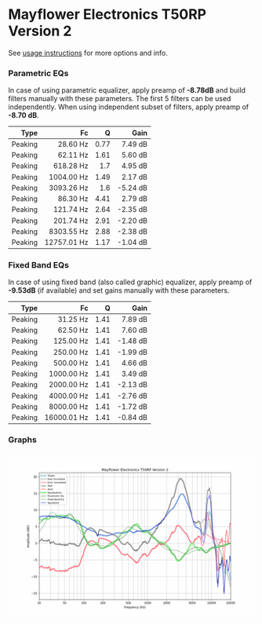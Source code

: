 # Mayflower Electronics T50RP Version 2
See [usage instructions](https://github.com/jaakkopasanen/AutoEq#usage) for more options and info.

### Parametric EQs
In case of using parametric equalizer, apply preamp of **-8.78dB** and build filters manually
with these parameters. The first 5 filters can be used independently.
When using independent subset of filters, apply preamp of **-8.70 dB**.

| Type    | Fc          |    Q | Gain     |
|--------:|------------:|-----:|---------:|
| Peaking | 28.60 Hz    | 0.77 | 7.49 dB  |
| Peaking | 62.11 Hz    | 1.61 | 5.60 dB  |
| Peaking | 618.28 Hz   | 1.7  | 4.95 dB  |
| Peaking | 1004.00 Hz  | 1.49 | 2.17 dB  |
| Peaking | 3093.26 Hz  | 1.6  | -5.24 dB |
| Peaking | 86.30 Hz    | 4.41 | 2.79 dB  |
| Peaking | 121.74 Hz   | 2.64 | -2.35 dB |
| Peaking | 201.74 Hz   | 2.91 | -2.20 dB |
| Peaking | 8303.55 Hz  | 2.88 | -2.38 dB |
| Peaking | 12757.01 Hz | 1.17 | -1.04 dB |

### Fixed Band EQs
In case of using fixed band (also called graphic) equalizer, apply preamp of **-9.53dB**
(if available) and set gains manually with these parameters.

| Type    | Fc          |    Q | Gain     |
|--------:|------------:|-----:|---------:|
| Peaking | 31.25 Hz    | 1.41 | 7.89 dB  |
| Peaking | 62.50 Hz    | 1.41 | 7.60 dB  |
| Peaking | 125.00 Hz   | 1.41 | -1.48 dB |
| Peaking | 250.00 Hz   | 1.41 | -1.99 dB |
| Peaking | 500.00 Hz   | 1.41 | 4.66 dB  |
| Peaking | 1000.00 Hz  | 1.41 | 3.49 dB  |
| Peaking | 2000.00 Hz  | 1.41 | -2.13 dB |
| Peaking | 4000.00 Hz  | 1.41 | -2.76 dB |
| Peaking | 8000.00 Hz  | 1.41 | -1.72 dB |
| Peaking | 16000.01 Hz | 1.41 | -0.84 dB |

### Graphs
![](./Mayflower%20Electronics%20T50RP%20Version%202.png)
